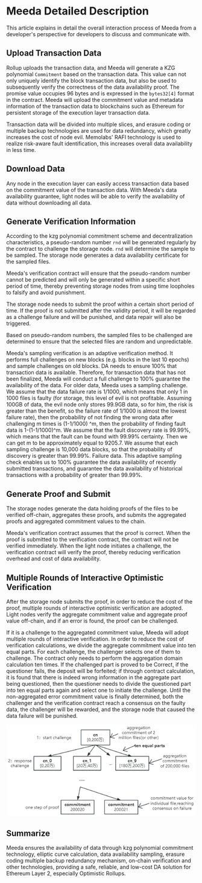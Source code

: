# Meeda Detailed Description

This article explains in detail the overall interaction process of Meeda from a developer's perspective for developers to discuss and communicate with.

## Upload Transaction Data

Rollup uploads the transaction data, and Meeda will generate a KZG polynomial `Commitment` based on the transaction data. This value can not only uniquely identify the block transaction data, but also be used to subsequently verify the correctness of the data availability proof. The promise value occupies 96 bytes and is expressed in the `bytes32[4]` format in the contract. Meeda will upload the commitment value and metadata information of the transaction data to blockchains such as Ethereum for persistent storage of the execution layer transaction data.

Transaction data will be divided into multiple slices, and erasure coding or multiple backup technologies are used for data redundancy, which greatly increases the cost of node evil. Memolabs' RAFI technology is used to realize risk-aware fault identification, this increases overall data availability in less time.

## Download Data

Any node in the execution layer can easily access transaction data based on the commitment value of the transaction data. With Meeda's data availability guarantee, light nodes will be able to verify the availability of data without downloading all data.

## Generate Verification Information

According to the kzg polynomial commitment scheme and decentralization characteristics, a pseudo-random number `rnd` will be generated regularly by the contract to challenge the storage node. `rnd` will determine the sample to be sampled. The storage node generates a data availability certificate for the sampled files.

Meeda's verification contract will ensure that the pseudo-random number cannot be predicted and will only be generated within a specific short period of time, thereby preventing storage nodes from using time loopholes to falsify and avoid punishment.

The storage node needs to submit the proof within a certain short period of time. If the proof is not submitted after the validity period, it will be regarded as a challenge failure and will be punished, and data repair will also be triggered.

Based on pseudo-random numbers, the sampled files to be challenged are determined to ensure that the selected files are random and unpredictable.

Meeda's sampling verification is an adaptive verification method. It performs full challenges on new blocks (e.g. blocks in the last 10 epochs) and sample challenges on old blocks. DA needs to ensure 100% that transaction data is available. Therefore, for transaction data that has not been finalized, Meeda will conduct a full challenge to 100% guarantee the availability of the data. For older data, Meeda uses a sampling challenge. We assume that the data failure rate is 1/1000, which means that only 1 in 1000 files is faulty (for storage, this level of evil is not profitable. Assuming 100GB of data, the evil node only stores 99.9GB data, so for him, the risk is greater than the benefit, so the failure rate of 1/1000 is almost the lowest failure rate), then the probability of not finding the wrong data after challenging m times is (1-1/1000) ^m, then the probability of finding fault data is 1-(1-1/1000)^m. We assume that the fault discovery rate is 99.99%, which means that the fault can be found with 99.99% certainty. Then we can get m to be approximately equal to 9205.7. We assume that each sampling challenge is 10,000 data blocks, so that the probability of discovery is greater than 99.99%. Failure data. This adaptive sampling check enables us to 100% guarantee the data availability of recently submitted transactions, and guarantee the data availability of historical transactions with a probability of greater than 99.99%.

## Generate Proof and Submit

The storage nodes generate the data holding proofs of the files to be verified off-chain, aggregates these proofs, and submits the aggregated proofs and aggregated commitment values to the chain.

Meeda's verification contract assumes that the proof is correct. When the proof is submitted to the verification contract, the contract will not be verified immediately. When the light node initiates a challenge, the verification contract will verify the proof, thereby reducing verification overhead and cost of data availability.

## Multiple Rounds of Interactive Optimistic Verification

After the storage node submits the proof, in order to reduce the cost of the proof, multiple rounds of interactive optimistic verification are adopted. Light nodes verify the aggregate commitment value and aggregate proof value off-chain, and if an error is found, the proof can be challenged.

If it is a challenge to the aggregated commitment value, Meeda will adopt multiple rounds of interactive verification. In order to reduce the cost of verification calculations, we divide the aggregate commitment value into ten equal parts. For each challenge, the challenger selects one of them to challenge. The contract only needs to perform the aggregation domain calculation ten times. If the challenged part is proved to be Correct, if the questioner fails, the deposit will be forfeited; if through contract calculation, it is found that there is indeed wrong information in the aggregate part being questioned, then the questioner needs to divide the questioned part into ten equal parts again and select one to initiate the challenge. Until the non-aggregated error commitment value is finally determined, both the challenger and the verification contract reach a consensus on the faulty data, the challenger will be rewarded, and the storage node that caused the data failure will be punished.

<img src="../../images/onestepproof.png" title="" alt="" data-align="center">

## Summarize

Meeda ensures the availability of data through kzg polynomial commitment technology, elliptic curve calculation, data availability sampling, erasure coding multiple backup redundancy mechanism, on-chain verification and other technologies, providing a safe, reliable, and low-cost DA solution for Ethereum Layer 2, especially Optimistic Rollups.
